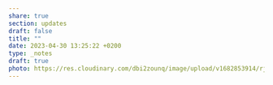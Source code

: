 ```yaml
---
share: true
section: updates
draft: false
title: ""
date: 2023-04-30 13:25:22 +0200
type: _notes
draft: true
photo: https://res.cloudinary.com/dbi2zounq/image/upload/v1682853914/rjznvklbt5menakrponz.jpg
---
```

